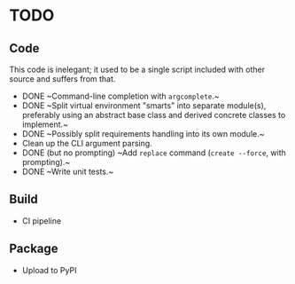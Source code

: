 # TODO

## Code

This code is inelegant; it used to be a single script included with other
source and suffers from that.

- DONE ~Command-line completion with `argcomplete`.~
- DONE ~Split virtual environment "smarts" into separate module(s), preferably using
  an abstract base class and derived concrete classes to implement.~
- DONE ~Possibly split requirements handling into its own module.~
- Clean up the CLI argument parsing.
- DONE (but no prompting) ~Add `replace` command (`create --force`, with prompting).~
- DONE ~Write unit tests.~


## Build

- CI pipeline


## Package

- Upload to PyPI

